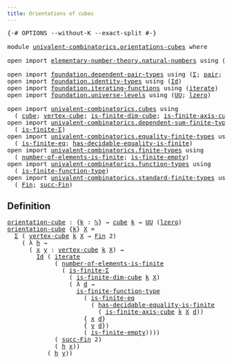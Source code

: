 ```yaml
---
title: Orientations of cubes
---
```


<pre class="Agda"><a id="47" class="Symbol">{-#</a> <a id="51" class="Keyword">OPTIONS</a> <a id="59" class="Pragma">--without-K</a> <a id="71" class="Pragma">--exact-split</a> <a id="85" class="Symbol">#-}</a>

<a id="90" class="Keyword">module</a> <a id="97" href="univalent-combinatorics.orientations-cubes.html" class="Module">univalent-combinatorics.orientations-cubes</a> <a id="140" class="Keyword">where</a>

<a id="147" class="Keyword">open</a> <a id="152" class="Keyword">import</a> <a id="159" href="elementary-number-theory.natural-numbers.html" class="Module">elementary-number-theory.natural-numbers</a> <a id="200" class="Keyword">using</a> <a id="206" class="Symbol">(</a><a id="207" href="elementary-number-theory.natural-numbers.html#1530" class="Datatype">ℕ</a><a id="208" class="Symbol">;</a> <a id="210" href="elementary-number-theory.natural-numbers.html#1551" class="InductiveConstructor">zero-ℕ</a><a id="216" class="Symbol">;</a> <a id="218" href="elementary-number-theory.natural-numbers.html#1564" class="InductiveConstructor">succ-ℕ</a><a id="224" class="Symbol">)</a>

<a id="227" class="Keyword">open</a> <a id="232" class="Keyword">import</a> <a id="239" href="foundation.dependent-pair-types.html" class="Module">foundation.dependent-pair-types</a> <a id="271" class="Keyword">using</a> <a id="277" class="Symbol">(</a><a id="278" href="foundation-core.dependent-pair-types.html#515" class="Record">Σ</a><a id="279" class="Symbol">;</a> <a id="281" href="foundation-core.dependent-pair-types.html#588" class="InductiveConstructor">pair</a><a id="285" class="Symbol">;</a> <a id="287" href="foundation-core.dependent-pair-types.html#605" class="Field">pr1</a><a id="290" class="Symbol">;</a> <a id="292" href="foundation-core.dependent-pair-types.html#617" class="Field">pr2</a><a id="295" class="Symbol">)</a>
<a id="297" class="Keyword">open</a> <a id="302" class="Keyword">import</a> <a id="309" href="foundation.identity-types.html" class="Module">foundation.identity-types</a> <a id="335" class="Keyword">using</a> <a id="341" class="Symbol">(</a><a id="342" href="foundation-core.identity-types.html#1767" class="Datatype">Id</a><a id="344" class="Symbol">)</a>
<a id="346" class="Keyword">open</a> <a id="351" class="Keyword">import</a> <a id="358" href="foundation.iterating-functions.html" class="Module">foundation.iterating-functions</a> <a id="389" class="Keyword">using</a> <a id="395" class="Symbol">(</a><a id="396" href="foundation.iterating-functions.html#1798" class="Function">iterate</a><a id="403" class="Symbol">)</a>
<a id="405" class="Keyword">open</a> <a id="410" class="Keyword">import</a> <a id="417" href="foundation.universe-levels.html" class="Module">foundation.universe-levels</a> <a id="444" class="Keyword">using</a> <a id="450" class="Symbol">(</a><a id="451" href="foundation-core.universe-levels.html#235" class="Primitive">UU</a><a id="453" class="Symbol">;</a> <a id="455" href="Agda.Primitive.html#764" class="Primitive">lzero</a><a id="460" class="Symbol">)</a>

<a id="463" class="Keyword">open</a> <a id="468" class="Keyword">import</a> <a id="475" href="univalent-combinatorics.cubes.html" class="Module">univalent-combinatorics.cubes</a> <a id="505" class="Keyword">using</a>
  <a id="513" class="Symbol">(</a> <a id="515" href="univalent-combinatorics.cubes.html#715" class="Function">cube</a><a id="519" class="Symbol">;</a> <a id="521" href="univalent-combinatorics.cubes.html#1960" class="Function">vertex-cube</a><a id="532" class="Symbol">;</a> <a id="534" href="univalent-combinatorics.cubes.html#1211" class="Function">is-finite-dim-cube</a><a id="552" class="Symbol">;</a> <a id="554" href="univalent-combinatorics.cubes.html#1806" class="Function">is-finite-axis-cube</a><a id="573" class="Symbol">)</a>
<a id="575" class="Keyword">open</a> <a id="580" class="Keyword">import</a> <a id="587" href="univalent-combinatorics.dependent-sum-finite-types.html" class="Module">univalent-combinatorics.dependent-sum-finite-types</a> <a id="638" class="Keyword">using</a>
  <a id="646" class="Symbol">(</a> <a id="648" href="univalent-combinatorics.dependent-sum-finite-types.html#2490" class="Function">is-finite-Σ</a><a id="659" class="Symbol">)</a>
<a id="661" class="Keyword">open</a> <a id="666" class="Keyword">import</a> <a id="673" href="univalent-combinatorics.equality-finite-types.html" class="Module">univalent-combinatorics.equality-finite-types</a> <a id="719" class="Keyword">using</a>
  <a id="727" class="Symbol">(</a> <a id="729" href="univalent-combinatorics.equality-finite-types.html#3500" class="Function">is-finite-eq</a><a id="741" class="Symbol">;</a> <a id="743" href="univalent-combinatorics.equality-finite-types.html#2079" class="Function">has-decidable-equality-is-finite</a><a id="775" class="Symbol">)</a>
<a id="777" class="Keyword">open</a> <a id="782" class="Keyword">import</a> <a id="789" href="univalent-combinatorics.finite-types.html" class="Module">univalent-combinatorics.finite-types</a> <a id="826" class="Keyword">using</a>
  <a id="834" class="Symbol">(</a> <a id="836" href="univalent-combinatorics.finite-types.html#12503" class="Function">number-of-elements-is-finite</a><a id="864" class="Symbol">;</a> <a id="866" href="univalent-combinatorics.finite-types.html#7702" class="Function">is-finite-empty</a><a id="881" class="Symbol">)</a>
<a id="883" class="Keyword">open</a> <a id="888" class="Keyword">import</a> <a id="895" href="univalent-combinatorics.function-types.html" class="Module">univalent-combinatorics.function-types</a> <a id="934" class="Keyword">using</a>
  <a id="942" class="Symbol">(</a> <a id="944" href="univalent-combinatorics.function-types.html#1212" class="Function">is-finite-function-type</a><a id="967" class="Symbol">)</a>
<a id="969" class="Keyword">open</a> <a id="974" class="Keyword">import</a> <a id="981" href="univalent-combinatorics.standard-finite-types.html" class="Module">univalent-combinatorics.standard-finite-types</a> <a id="1027" class="Keyword">using</a>
  <a id="1035" class="Symbol">(</a> <a id="1037" href="univalent-combinatorics.standard-finite-types.html#2396" class="Function">Fin</a><a id="1040" class="Symbol">;</a> <a id="1042" href="univalent-combinatorics.standard-finite-types.html#7403" class="Function">succ-Fin</a><a id="1050" class="Symbol">)</a>
</pre>
## Definition

<pre class="Agda"><a id="orientation-cube"></a><a id="1080" href="univalent-combinatorics.orientations-cubes.html#1080" class="Function">orientation-cube</a> <a id="1097" class="Symbol">:</a> <a id="1099" class="Symbol">{</a><a id="1100" href="univalent-combinatorics.orientations-cubes.html#1100" class="Bound">k</a> <a id="1102" class="Symbol">:</a> <a id="1104" href="elementary-number-theory.natural-numbers.html#1530" class="Datatype">ℕ</a><a id="1105" class="Symbol">}</a> <a id="1107" class="Symbol">→</a> <a id="1109" href="univalent-combinatorics.cubes.html#715" class="Function">cube</a> <a id="1114" href="univalent-combinatorics.orientations-cubes.html#1100" class="Bound">k</a> <a id="1116" class="Symbol">→</a> <a id="1118" href="foundation-core.universe-levels.html#235" class="Primitive">UU</a> <a id="1121" class="Symbol">(</a><a id="1122" href="Agda.Primitive.html#764" class="Primitive">lzero</a><a id="1127" class="Symbol">)</a>
<a id="1129" href="univalent-combinatorics.orientations-cubes.html#1080" class="Function">orientation-cube</a> <a id="1146" class="Symbol">{</a><a id="1147" href="univalent-combinatorics.orientations-cubes.html#1147" class="Bound">k</a><a id="1148" class="Symbol">}</a> <a id="1150" href="univalent-combinatorics.orientations-cubes.html#1150" class="Bound">X</a> <a id="1152" class="Symbol">=</a>
  <a id="1156" href="foundation-core.dependent-pair-types.html#515" class="Record">Σ</a> <a id="1158" class="Symbol">(</a> <a id="1160" href="univalent-combinatorics.cubes.html#1960" class="Function">vertex-cube</a> <a id="1172" href="univalent-combinatorics.orientations-cubes.html#1147" class="Bound">k</a> <a id="1174" href="univalent-combinatorics.orientations-cubes.html#1150" class="Bound">X</a> <a id="1176" class="Symbol">→</a> <a id="1178" href="univalent-combinatorics.standard-finite-types.html#2396" class="Function">Fin</a> <a id="1182" class="Number">2</a><a id="1183" class="Symbol">)</a>
    <a id="1189" class="Symbol">(</a> <a id="1191" class="Symbol">λ</a> <a id="1193" href="univalent-combinatorics.orientations-cubes.html#1193" class="Bound">h</a> <a id="1195" class="Symbol">→</a>
      <a id="1203" class="Symbol">(</a> <a id="1205" href="univalent-combinatorics.orientations-cubes.html#1205" class="Bound">x</a> <a id="1207" href="univalent-combinatorics.orientations-cubes.html#1207" class="Bound">y</a> <a id="1209" class="Symbol">:</a> <a id="1211" href="univalent-combinatorics.cubes.html#1960" class="Function">vertex-cube</a> <a id="1223" href="univalent-combinatorics.orientations-cubes.html#1147" class="Bound">k</a> <a id="1225" href="univalent-combinatorics.orientations-cubes.html#1150" class="Bound">X</a><a id="1226" class="Symbol">)</a> <a id="1228" class="Symbol">→</a>
        <a id="1238" href="foundation-core.identity-types.html#1767" class="Datatype">Id</a> <a id="1241" class="Symbol">(</a> <a id="1243" href="foundation.iterating-functions.html#1798" class="Function">iterate</a>
             <a id="1264" class="Symbol">(</a> <a id="1266" href="univalent-combinatorics.finite-types.html#12503" class="Function">number-of-elements-is-finite</a>
               <a id="1310" class="Symbol">(</a> <a id="1312" href="univalent-combinatorics.dependent-sum-finite-types.html#2490" class="Function">is-finite-Σ</a>
                 <a id="1341" class="Symbol">(</a> <a id="1343" href="univalent-combinatorics.cubes.html#1211" class="Function">is-finite-dim-cube</a> <a id="1362" href="univalent-combinatorics.orientations-cubes.html#1147" class="Bound">k</a> <a id="1364" href="univalent-combinatorics.orientations-cubes.html#1150" class="Bound">X</a><a id="1365" class="Symbol">)</a>
                 <a id="1384" class="Symbol">(</a> <a id="1386" class="Symbol">λ</a> <a id="1388" href="univalent-combinatorics.orientations-cubes.html#1388" class="Bound">d</a> <a id="1390" class="Symbol">→</a>
                   <a id="1411" href="univalent-combinatorics.function-types.html#1212" class="Function">is-finite-function-type</a>
                     <a id="1456" class="Symbol">(</a> <a id="1458" href="univalent-combinatorics.equality-finite-types.html#3500" class="Function">is-finite-eq</a>
                       <a id="1494" class="Symbol">(</a> <a id="1496" href="univalent-combinatorics.equality-finite-types.html#2079" class="Function">has-decidable-equality-is-finite</a>
                         <a id="1554" class="Symbol">(</a> <a id="1556" href="univalent-combinatorics.cubes.html#1806" class="Function">is-finite-axis-cube</a> <a id="1576" href="univalent-combinatorics.orientations-cubes.html#1147" class="Bound">k</a> <a id="1578" href="univalent-combinatorics.orientations-cubes.html#1150" class="Bound">X</a> <a id="1580" href="univalent-combinatorics.orientations-cubes.html#1388" class="Bound">d</a><a id="1581" class="Symbol">))</a>
                     <a id="1605" class="Symbol">{</a> <a id="1607" href="univalent-combinatorics.orientations-cubes.html#1205" class="Bound">x</a> <a id="1609" href="univalent-combinatorics.orientations-cubes.html#1388" class="Bound">d</a><a id="1610" class="Symbol">}</a>
                     <a id="1633" class="Symbol">{</a> <a id="1635" href="univalent-combinatorics.orientations-cubes.html#1207" class="Bound">y</a> <a id="1637" href="univalent-combinatorics.orientations-cubes.html#1388" class="Bound">d</a><a id="1638" class="Symbol">})</a>
                     <a id="1662" class="Symbol">(</a> <a id="1664" href="univalent-combinatorics.finite-types.html#7702" class="Function">is-finite-empty</a><a id="1679" class="Symbol">))))</a>
             <a id="1697" class="Symbol">(</a> <a id="1699" href="univalent-combinatorics.standard-finite-types.html#7403" class="Function">succ-Fin</a> <a id="1708" class="Number">2</a><a id="1709" class="Symbol">)</a>
             <a id="1724" class="Symbol">(</a> <a id="1726" href="univalent-combinatorics.orientations-cubes.html#1193" class="Bound">h</a> <a id="1728" href="univalent-combinatorics.orientations-cubes.html#1205" class="Bound">x</a><a id="1729" class="Symbol">))</a>
           <a id="1743" class="Symbol">(</a> <a id="1745" href="univalent-combinatorics.orientations-cubes.html#1193" class="Bound">h</a> <a id="1747" href="univalent-combinatorics.orientations-cubes.html#1207" class="Bound">y</a><a id="1748" class="Symbol">))</a>
</pre>
